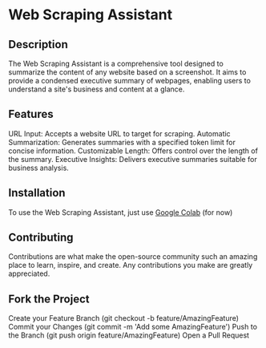 # Web Scraping Assistant
## Description
The Web Scraping Assistant is a comprehensive tool designed to summarize the content of any website based on a screenshot. It aims to provide a condensed executive summary of webpages, enabling users to understand a site's business and content at a glance.

## Features
URL Input: Accepts a website URL to target for scraping.
Automatic Summarization: Generates summaries with a specified token limit for concise information.
Customizable Length: Offers control over the length of the summary.
Executive Insights: Delivers executive summaries suitable for business analysis.

## Installation
To use the Web Scraping Assistant, just use [Google Colab](https://colab.research.google.com/github/crimeacs/vision_scraper/blob/main/Website_to_Embedding.ipynb) (for now)

## Contributing
Contributions are what make the open-source community such an amazing place to learn, inspire, and create. Any contributions you make are greatly appreciated.

## Fork the Project
Create your Feature Branch (git checkout -b feature/AmazingFeature)
Commit your Changes (git commit -m 'Add some AmazingFeature')
Push to the Branch (git push origin feature/AmazingFeature)
Open a Pull Request
